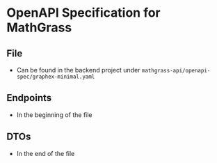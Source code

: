 # OpenAPI Specification for MathGrass

## File
- Can be found in the backend project under `mathgrass-api/openapi-spec/graphex-minimal.yaml`
## Endpoints
- In the beginning of the file
## DTOs
- In the end of the file

